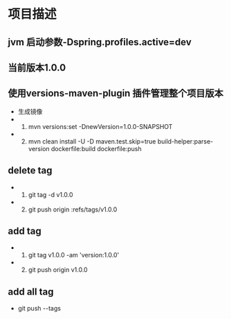 # 项目描述

## jvm 启动参数-Dspring.profiles.active=dev

## 当前版本1.0.0

## 使用versions-maven-plugin 插件管理整个项目版本 
*  生成镜像
* 1. mvn versions:set -DnewVersion=1.0.0-SNAPSHOT
* 2. mvn  clean install -U  -D maven.test.skip=true build-helper:parse-version dockerfile:build dockerfile:push


## delete tag
* 1. git tag -d v1.0.0
* 2. git push origin :refs/tags/v1.0.0

## add tag
* 1. git tag  v1.0.0 -am 'version:1.0.0'
* 2. git push origin v1.0.0

## add all tag
* git push --tags
